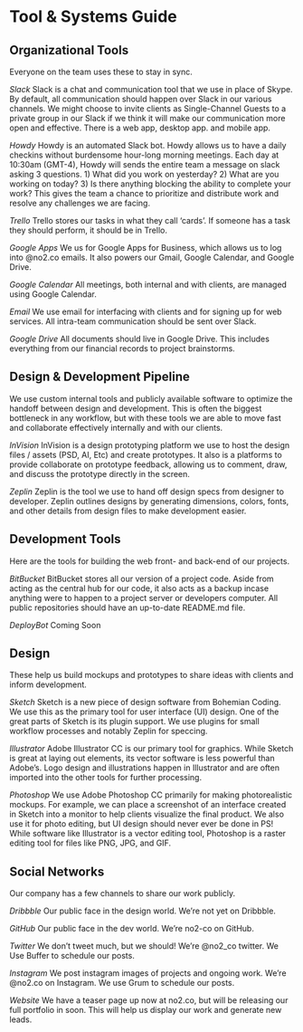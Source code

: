 #  Tool & Systems Guide

## Organizational Tools
Everyone on the team uses these to stay in sync.

*Slack*
Slack is a chat and communication tool that we use in place of Skype. By default, all communication should happen over Slack in our various channels. We might choose to invite clients as Single-Channel Guests to a private group in our Slack if we think it will make our communication more open and effective. There is a web app, desktop app. and mobile app.

*Howdy*
Howdy is an automated Slack bot. Howdy allows us to have a daily checkins without burdensome hour-long morning meetings. Each day at 10:30am (GMT-4), Howdy will sends the entire team a message on slack asking 3 questions. 1) What did you work on yesterday? 2) What are you working on today? 3) Is there anything blocking the ability to complete your work? This gives the team a chance to prioritize and distribute work and resolve any challenges we are facing.

*Trello*
Trello stores our tasks in what they call ‘cards’. If someone has a task they should perform, it should be in Trello.


*Google Apps*
We us for Google Apps for Business, which allows us to log into @no2.co emails. It also powers our Gmail, Google Calendar, and Google Drive.

*Google Calendar*
All meetings, both internal and with clients, are managed using Google Calendar.

*Email*
We use email  for interfacing with clients and for signing up for web services. All intra-team communication should be sent over Slack.

*Google Drive*
All documents should live in Google Drive. This includes everything from our financial records to project brainstorms.


## Design & Development Pipeline
We use custom internal tools and publicly available software to optimize the handoff between design and development. This is often the biggest bottleneck in any workflow, but with these tools we are able to move fast and collaborate effectively internally and with our clients.

*InVision*
InVision is a design prototyping platform we use to host the design files / assets (PSD, AI, Etc) and create prototypes. It also is a platforms to provide collaborate on prototype feedback, allowing us to comment, draw, and discuss the prototype directly in the screen.

*Zeplin*
Zeplin is the tool we use to hand off design specs from designer to developer. Zeplin outlines designs by generating dimensions, colors, fonts, and other details from design files to make development easier.

## Development Tools
Here are the tools for building the web front- and back-end of our projects.

*BitBucket*
BitBucket stores all our version of a project code. Aside from acting as the central hub for our code, it also acts as a backup incase anything were to happen to a project server or developers computer. All public repositories should have an up-to-date README.md file.

*DeployBot*
Coming Soon


## Design
These help us build mockups and prototypes to share ideas with clients and inform development.

*Sketch*
Sketch is a new piece of design software from Bohemian Coding. We use this as the primary tool for user interface (UI) design. One of the great parts of Sketch is its plugin support. We use plugins for small workflow processes and notably Zeplin for speccing.

*Illustrator*
Adobe Illustrator CC is our primary tool for graphics. While Sketch is great at laying out elements, its vector software is less powerful than Adobe’s. Logo design and illustrations happen in Illustrator and are often imported into the other tools for further processing.

*Photoshop*
We use Adobe Photoshop CC primarily for making photorealistic mockups. For example, we can place a screenshot of an interface created in Sketch into a monitor to help clients visualize the final product. We also use it for photo editing, but UI design should never ever be done in PS! While software like Illustrator is a vector editing tool, Photoshop is a raster editing tool for files like PNG, JPG, and GIF.


## Social Networks
Our company has a few channels to share our work publicly.

*Dribbble*
Our public face in the design world. We’re not yet on Dribbble.

*GitHub*
Our public face in the dev world. We’re no2-co on GitHub.

*Twitter*
We don’t tweet much, but we should! We’re @no2_co twitter.
We Use Buffer to schedule our posts.

*Instagram*
We post instagram images of projects and ongoing work. We’re @no2.co on Instagram.
We use Grum to schedule our posts.

*Website*
We have a teaser page up now at no2.co, but will be releasing our full portfolio in soon. This will help us display our work and generate new leads.

